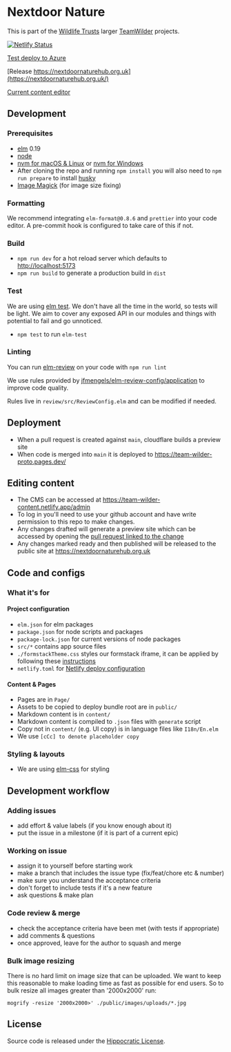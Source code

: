 # Nextdoor Nature

This is part of the [Wildlife Trusts](https://www.wildlifetrusts.org/) larger [TeamWilder](https://www.hiwwt.org.uk/team-wilder) projects.

[![Netlify Status](https://api.netlify.com/api/v1/badges/383058cb-d638-4810-ba58-38139d1fdde0/deploy-status)](https://app.netlify.com/sites/team-wilder-content/deploys)

[Test deploy to Azure](https://zealous-sea-0e03f1a03.3.azurestaticapps.net/)

[Release https://nextdoornaturehub.org.uk](https://nextdoornaturehub.org.uk/)

[Current content editor](https://team-wilder-content.netlify.app/admin)

## Development

### Prerequisites

- [elm](http://elm-lang.org/) 0.19
- [node](https://nodejs.org/)
- [nvm for macOS & Linux](https://github.com/nvm-sh/nvm) or [nvm for Windows](https://github.com/coreybutler/nvm-windows)
- After cloning the repo and running `npm install` you will also need to `npm run prepare` to install [husky](https://blog.typicode.com/husky-git-hooks-autoinstall/)
- [Image Magick](https://imagemagick.org/index.php) (for image size fixing)

### Formatting

We recommend integrating `elm-format@0.8.6` and `prettier` into your code editor. A pre-commit hook is configured to take care of this if not.

### Build

- `npm run dev` for a hot reload server which defaults to [http://localhost:5173](http://localhost:5173)
- `npm run build` to generate a production build in `dist`

### Test

We are using [elm test](https://package.elm-lang.org/packages/elm-explorations/test/latest).
We don't have all the time in the world, so tests will be light.
We aim to cover any exposed API in our modules and things with potential to fail and go unnoticed.

- `npm test` to run `elm-test`

### Linting

You can run [elm-review](https://github.com/jfmengels/elm-review) on your code with `npm run lint`

We use rules provided by [jfmengels/elm-review-config/application](https://github.com/jfmengels/elm-review-config) to improve code quality.

Rules live in `review/src/ReviewConfig.elm` and can be modified if needed.

## Deployment

- When a pull request is created against `main`, cloudflare builds a preview site
- When code is merged into `main` it is deployed to https://team-wilder-proto.pages.dev/

## Editing content

- The CMS can be accessed at https://team-wilder-content.netlify.app/admin
- To log in you'll need to use your github account and have write permission to this repo to make changes.
- Any changes drafted will generate a preview site which can be accessed by opening the [pull request linked to the change](https://github.com/geeksforsocialchange/teamwilder/pulls)
- Any changes marked ready and then published will be released to the public site at https://nextdoornaturehub.org.uk

## Code and configs

### What it's for

#### Project configuration

- `elm.json` for elm packages
- `package.json` for node scripts and packages
- `package-lock.json` for current versions of node packages
- `src/*` contains app source files
- `./formstackTheme.css` styles our formstack iframe, it can be applied by following these [instructions](https://help.formstack.com/s/article/Custom-Form-Themes-and-CSS)
- `netlify.toml` for [Netlify deploy configuration](https://docs.netlify.com/configure-builds/file-based-configuration/)

#### Content & Pages

- Pages are in `Page/`
- Assets to be copied to deploy bundle root are in `public/`
- Markdown content is in `content/`
- Markdown content is compiled to `.json` files with `generate` script
- Copy not in `content/` (e.g. UI copy) is in language files like `I18n/En.elm`
- We use `[cCc] to denote placeholder copy`

### Styling & layouts

- We are using [elm-css](https://package.elm-lang.org/packages/rtfeldman/elm-css/latest/Css) for styling

## Development workflow

### Adding issues

- add effort & value labels (if you know enough about it)
- put the issue in a milestone (if it is part of a current epic)

### Working on issue

- assign it to yourself before starting work
- make a branch that includes the issue type (fix/feat/chore etc & number)
- make sure you understand the acceptance criteria
- don't forget to include tests if it's a new feature
- ask questions & make plan

### Code review & merge

- check the acceptance criteria have been met (with tests if appropriate)
- add comments & questions
- once approved, leave for the author to squash and merge

### Bulk image resizing

There is no hard limit on image size that can be uploaded. We want to keep
this reasonable to make loading time as fast as possible for end users. So
to bulk resize all images greater than '2000x2000' run:

```
mogrify -resize '2000x2000>' ./public/images/uploads/*.jpg
```

## License

Source code is released under the [Hippocratic License](https://firstdonoharm.dev/version/3/0/license/).
